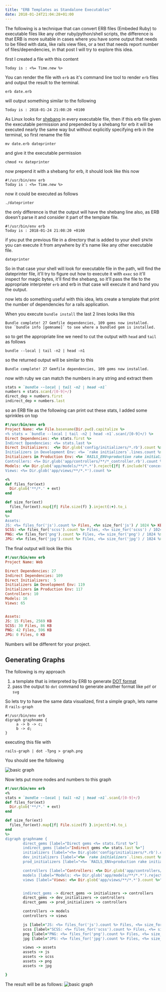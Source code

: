 ```yaml
---
title: "ERB Templates as Standalone Executables"
date: 2018-01-24T21:04:28+01:00
---
```


The following is a technique that can convert ERB files (Embeded Ruby) to
executable files like any other ruby/python/shell scripts, the difference is
that ERB is more suitable in cases where you have some output that needs to be
filled with data, like rails view files, or a text that needs report number of
files/dependencies, in that post I will try to explore this idea.

first I created a file with this content

```erb
Today is : <%= Time.new %>
```

You can render the file with `erb` as it's command line tool to render `erb`
files and output the result to the terminal.

```shell
erb date.erb
```

will output something similar to the following
```
Today is : 2018-01-24 21:08:20 +0100
```

As Linux looks for [shebang](https://en.wikipedia.org/wiki/Shebang_(Unix)) in
every executable file, then if this erb file given the executable permission and
prepended by a shebang for erb it will be executed nearly the same way but
without explicitly specifying erb in the terminal, so first rename the file

```shell
mv date.erb dateprinter
```

and give it the executable permission
```shell
chmod +x dateprinter
```

now prepend it with a shebang for erb, it should look like this now
```erb
#!/usr/bin/env erb
Today is : <%= Time.new %>
```

now it could be executed as follows
```shell
./dateprinter
```

the only difference is that the output will have the shebang line also, as ERB
doesn't parse it and consider it part of the template file.
```text
#!/usr/bin/env erb
Today is : 2018-01-24 21:08:20 +0100
```

if you put the previous file in a directory that is added to your shell `$PATH`
you can execute it from anywhere by it's name like any other executable file.
```shell
dateprinter
```

So in that case your shell will look for executable file in the path, will find
the dateprinter file, it'll try to figure out how to execute it with `exec` so
it'll inspect for magic bytes, it'll find the shebang, so it'll pass the file
to the appropriate interpreter `erb` and erb in that case will execute it and
hand you the output.

now lets do something useful with this idea, lets create a template that print
the number of dependencies for a rails application.

When you execute `bundle install` the last 2 lines looks like this

```text
Bundle complete! 27 Gemfile dependencies, 109 gems now installed.
Use `bundle info [gemname]` to see where a bundled gem is installed.
```

so to get the appropriate line we need to cut the output with `head` and `tail`
as follows
```shell
bundle --local | tail -n2 | head -n1
```

so the returned output will be similar to this
```text
Bundle complete! 27 Gemfile dependencies, 109 gems now installed.
```

now with ruby we can match the numbers in any string and extract them
```ruby
stats = `bundle --local | tail -n2 | head -n1`
numbers = stats.scan(/[0-9]+/)
direct_dep = numbers.first
indirect_dep = numbers.last
```

so an ERB file as the following can print out these stats, I added some
sprinkles on top

```ruby
#!/usr/bin/env erb
Project Name: <%= File.basename(Dir.pwd).capitalize %>
<% stats = `bundle --local | tail -n2 | head -n1`.scan(/[0-9]+/) %>
Direct Dependencies: <%= stats.first %>
Indirect Dpendencies: <%= stats.last %>
Direct Initializers:  <%= Dir.glob('config/initializers/*.rb').count %>
Initializers in Development Env: <%= `rake initializers`.lines.count %>
Initializers in Production Env: <%= `RAILS_ENV=production rake initializers`.lines.count %>
Controllers: <%= Dir.glob('app/controllers/**/*_controller.rb').count %>
Models: <%= Dir.glob('app/models/**/*.*').reject{|f| f.include?('concern') }.count %>
Views: <%= Dir.glob('app/views/**/*.*').count %>

<%
def files_for(ext)
  Dir.glob('**/*.' + ext)
end

def size_for(ext)
  files_for(ext).map{|f| File.size(f) }.inject(:+).to_i
end
%>
Assets:
JS: <%= files_for('js').count %> Files, <%= size_for('js') / 1024 %> KB
SCSS: <%= files_for('scss').count %> Files, <%= size_for('scss') / 1024 %> KB
PNG: <%= files_for('png').count %> Files, <%= size_for('png') / 1024 %> KB
JPG: <%= files_for('jpg').count %> Files, <%= size_for('jpg') / 1024 %> KB
```

The final output will look like this

```ruby
#!/usr/bin/env erb
Project Name: Web

Direct Dependencies: 27
Indirect Dependencies: 109
Direct Initializers:  5
Initializers in Development Env: 119
Initializers in Production Env: 117
Controllers: 10
Models: 16
Views: 65


Assets:
JS: 15 Files, 2569 KB
SCSS: 30 Files, 86 KB
PNG: 42 Files, 596 KB
JPG: 0 Files, 0 KB
```

Numbers will be different for your project.

## Generating Graphs

The following is my approach

1. a template that is interpreted by ERB to generate [DOT format](https://en.wikipedia.org/wiki/DOT_(graph_description_language))
2. pass the output to `dot` command to generate another format like `pdf` or
   `svg`

So lets try to have the same data visualized, first a simple graph, lets name it `rails-graph`
```text
#!/usr/bin/env erb
digraph graphname {
     a -> b -> c;
     b -> d;
}
```

executing this file with
```shell
rails-graph | dot -Tpng > graph.png
```

You should see the following

![basic graph](/images/erb-graph-1.png)

Now lets put more nodes and numbers to this graph

```ruby
#!/usr/bin/env erb
<%
stats = `bundle --local | tail -n2 | head -n1`.scan(/[0-9]+/)
def files_for(ext)
  Dir.glob('**/*.' + ext)
end

def size_for(ext)
  files_for(ext).map{|f| File.size(f) }.inject(:+).to_i
end
%>
digraph graphname {
        direct_gems [label="Direct gems <%= stats.first %>"]
        indirect_gems [label="Indirect gems <%= stats.last %>"]
        initializers [label="<%= Dir.glob('config/initializers/*.rb').count %> initializers"]
        dev_initializers [label="<%= `rake initializers`.lines.count %> Development initializers"]
        prod_initializers [label="<%= `RAILS_ENV=production rake initializers`.lines.count %> Production initializers"]

        controllers [label="Controllers: <%= Dir.glob('app/controllers/**/*_controller.rb').count %>"]
        models [label="Models: <%= Dir.glob('app/models/**/*.*').reject{|f| f.include?('concern') }.count %>"]
        views [label="Views: <%= Dir.glob('app/views/**/*.*').count %>"]


        indirect_gems -> direct_gems -> initializers -> controllers
        direct_gems -> dev_initializers -> controllers
        direct_gems -> prod_initializers -> controllers

        controllers -> models
        controllers -> views

        js [label="JS: <%= files_for('js').count %> Files, <%= size_for('js') / 1024 %> KB"]
        scss [label="SCSS: <%= files_for('scss').count %> Files, <%= size_for('scss') / 1024 %> KB"]
        png [label="PNG: <%= files_for('png').count %> Files, <%= size_for('png') / 1024 %> KB"]
        jpg [label="JPG: <%= files_for('jpg').count %> Files, <%= size_for('jpg') / 1024 %> KB"]

        views -> assets
        assets -> js
        assets -> scss
        assets -> png
        assets -> jpg

}
```

The result will be as follows:
![basic graph](/images/erb-graph-2.png)
